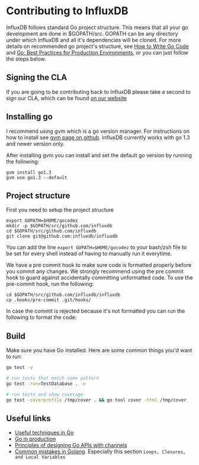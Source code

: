 Contributing to InfluxDB
========================

InfluxDB follows standard Go project structure. This means that all
your go development are done in $GOPATH/src. GOPATH can be any
directory under which InfluxDB and all it's dependencies will be
cloned. For more details on recommended go project's structure, see
[How to Write Go Code](http://golang.org/doc/code.html]) and
[Go: Best Practices for Production Environments](http://peter.bourgon.org/go-in-production/), or you can just follow
the steps below.

Signing the CLA
---------------

If you are going to be contributing back to InfluxDB please take a
second to sign our CLA, which can be found
[on our website](http://influxdb.com/community/cla.html)

Installing go
-------------

I recommend using gvm which is a go version manager. For instructions
on how to install see
[gvm page on github](https://github.com/moovweb/gvm). InfluxDB
currently works with go 1.3 and newer version only.

After installing gvm you can install and set the default go version by
running the following:

    gvm install go1.3
    gvm use go1.3 --default

Project structure
-----------------

First you need to setup the project structure

    export GOPATH=$HOME/gocodez
    mkdir -p $GOPATH/src/github.com/influxdb
    cd $GOPATH/src/github.com/influxdb
    git clone git@github.com:influxdb/influxdb

You can add the line `export GOPATH=$HOME/gocodez` to your bash/zsh
file to be set for every shell instead of having to manually run it
everytime.

We have a pre commit hook to make sure code is formatted properly
before you commit any changes. We strongly recommend using the pre
commit hook to guard against accidentally committing unformatted
code. To use the pre-commit hook, run the following:

    cd $GOPATH/src/github.com/influxdb/influxdb
    cp .hooks/pre-commit .git/hooks/

In case the commit is rejected because it's not formatted you can run
the following to format the code:

Build
-----

Make sure you have Go installed. Here are some common things you'd want to run:

```bash
go test -v

# run tests that match some pattern 
go test -run=TestDatabase . -v

# run tests and show coverage
go test -coverprofile /tmp/cover . && go tool cover -html /tmp/cover
```

Useful links
------------
- [Useful techniques in Go](http://arslan.io/ten-useful-techniques-in-go)
- [Go in production](http://peter.bourgon.org/go-in-production/)
- [Principles of designing Go APIs with channels](https://inconshreveable.com/07-08-2014/principles-of-designing-go-apis-with-channels/)
- [Common mistakes in Golang](http://soryy.com/blog/2014/common-mistakes-with-go-lang/). Especially this section `Loops, Closures, and Local Variables`
